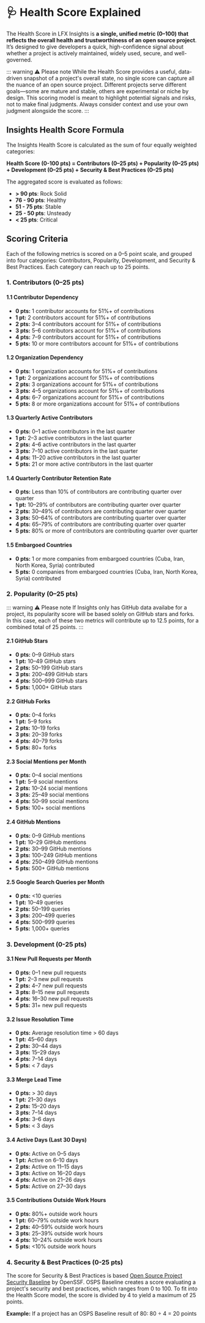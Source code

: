 
# 🩺 Health Score Explained

The Health Score in LFX Insights is **a single, unified metric (0–100) that reflects the overall health and trustworthiness of an open source project**. It’s designed to give developers a quick, high-confidence signal about whether a project is actively maintained, widely used, secure, and well-governed.

::: warning ⚠️ Please note
While the Health Score provides a useful, data-driven snapshot of a project's overall state, no single score can capture all the nuance of an open source project. Different projects serve different goals—some are mature and stable, others are experimental or niche by design. This scoring model is meant to highlight potential signals and risks, not to make final judgments. Always consider context and use your own judgment alongside the score.
:::

## Insights Health Score Formula

The Insights Health Score is calculated as the sum of four equally weighted categories:

**Health Score (0-100 pts) = Contributors (0–25 pts) + Popularity (0–25 pts) + Development (0–25 pts) + Security & Best Practices (0–25 pts)**

The aggregated score is evaluated as follows:

- **> 90 pts**: Rock Solid
- **76 - 90 pts**: Healthy
- **51 - 75 pts**: Stable
- **25 - 50 pts**: Unsteady
- **< 25 pts**: Critical

## Scoring Criteria

Each of the following metrics is scored on a 0–5 point scale, and grouped into four categories: Contributors, Popularity, Development, and Security & Best Practices. Each category can reach up to 25 points.

### 1. Contributors (0–25 pts)

#### 1.1 Contributor Dependency
- **0 pts:** 1 contributor accounts for 51%+ of contributions  
- **1 pt:** 2 contributors account for 51%+ of contributions  
- **2 pts:** 3–4 contributors account for 51%+ of contributions  
- **3 pts:** 5–6 contributors account for 51%+ of contributions  
- **4 pts:** 7–9 contributors account for 51%+ of contributions  
- **5 pts:** 10 or more contributors account for 51%+ of contributions  

#### 1.2 Organization Dependency
- **0 pts:** 1 organization accounts for 51%+ of contributions  
- **1 pt:** 2 organizations account for 51%+ of contributions  
- **2 pts:** 3 organizations account for 51%+ of contributions  
- **3 pts:** 4–5 organizations account for 51%+ of contributions  
- **4 pts:** 6–7 organizations account for 51%+ of contributions  
- **5 pts:** 8 or more organizations account for 51%+ of contributions  

#### 1.3 Quarterly Active Contributors
- **0 pts:** 0–1 active contributors in the last quarter  
- **1 pt:** 2–3 active contributors in the last quarter  
- **2 pts:** 4–6 active contributors in the last quarter  
- **3 pts:** 7–10 active contributors in the last quarter  
- **4 pts:** 11–20 active contributors in the last quarter  
- **5 pts:** 21 or more active contributors in the last quarter  

#### 1.4 Quarterly Contributor Retention Rate
- **0 pts:** Less than 10% of contributors are contributing quarter over quarter  
- **1 pt:** 10–29% of contributors are contributing quarter over quarter  
- **2 pts:** 30–49% of contributors are contributing quarter over quarter  
- **3 pts:** 50–64% of contributors are contributing quarter over quarter  
- **4 pts:** 65–79% of contributors are contributing quarter over quarter  
- **5 pts:** 80% or more of contributors are contributing quarter over quarter  

#### 1.5 Embargoed Countries
- **0 pts:** 1 or more companies from embargoed countries (Cuba, Iran, North Korea, Syria) contributed  
- **5 pts:** 0 companies from embargoed countries (Cuba, Iran, North Korea, Syria) contributed  

### 2. Popularity (0–25 pts)

::: warning ⚠️ Please note
If Insights only has GitHub data availabe for a project, its popularity score will be based solely on GitHub stars and forks. In this case, each of these two metrics will contribute up to 12.5 points, for a combined total of 25 points.
:::

#### 2.1 GitHub Stars
- **0 pts:** 0–9 GitHub stars  
- **1 pt:** 10–49 GitHub stars  
- **2 pts:** 50–199 GitHub stars  
- **3 pts:** 200–499 GitHub stars  
- **4 pts:** 500–999 GitHub stars  
- **5 pts:** 1,000+ GitHub stars  

#### 2.2 GitHub Forks
- **0 pts:** 0–4 forks  
- **1 pt:** 5–9 forks  
- **2 pts:** 10–19 forks  
- **3 pts:** 20–39 forks  
- **4 pts:** 40–79 forks  
- **5 pts:** 80+ forks  

#### 2.3 Social Mentions per Month
- **0 pts:** 0–4 social mentions  
- **1 pt:** 5–9 social mentions  
- **2 pts:** 10–24 social mentions  
- **3 pts:** 25–49 social mentions  
- **4 pts:** 50–99 social mentions  
- **5 pts:** 100+ social mentions  

#### 2.4 GitHub Mentions
- **0 pts:** 0–9 GitHub mentions  
- **1 pt:** 10–29 GitHub mentions  
- **2 pts:** 30–99 GitHub mentions  
- **3 pts:** 100–249 GitHub mentions  
- **4 pts:** 250–499 GitHub mentions  
- **5 pts:** 500+ GitHub mentions  

#### 2.5 Google Search Queries per Month
- **0 pts:** <10 queries  
- **1 pt:** 10–49 queries  
- **2 pts:** 50–199 queries  
- **3 pts:** 200–499 queries  
- **4 pts:** 500–999 queries  
- **5 pts:** 1,000+ queries  


### 3. Development (0-25 pts)

#### 3.1 New Pull Requests per Month
- **0 pts:** 0–1 new pull requests
- **1 pt:** 2–3 new pull requests
- **2 pts:** 4–7 new pull requests
- **3 pts:** 8–15 new pull requests
- **4 pts:** 16–30 new pull requests
- **5 pts:** 31+ new pull requests

#### 3.2 Issue Resolution Time
- **0 pts:** Average resolution time > 60 days
- **1 pt:** 45–60 days
- **2 pts:** 30–44 days
- **3 pts:** 15–29 days
- **4 pts:** 7–14 days
- **5 pts:** < 7 days

#### 3.3 Merge Lead Time
- **0 pts:** > 30 days
- **1 pt:** 21–30 days
- **2 pts:** 15–20 days
- **3 pts:** 7–14 days
- **4 pts:** 3–6 days
- **5 pts:** < 3 days

#### 3.4 Active Days (Last 30 Days)
- **0 pts:** Active on 0–5 days
- **1 pt:** Active on 6–10 days
- **2 pts:** Active on 11–15 days
- **3 pts:** Active on 16–20 days
- **4 pts:** Active on 21–26 days
- **5 pts:** Active on 27–30 days

#### 3.5 Contributions Outside Work Hours
- **0 pts:** 80%+ outside work hours
- **1 pt:** 60–79% outside work hours
- **2 pts:** 40–59% outside work hours
- **3 pts:** 25–39% outside work hours
- **4 pts:** 10–24% outside work hours
- **5 pts:** <10% outside work hours

### 4. Security & Best Practices (0-25 pts)

The score for Security & Best Practices is based [Open Source Project Security Baseline](https://baseline.openssf.org/) by OpenSSF. OSPS Baseline creates a score evaluating a project's security and best practices, which ranges from 0 to 100. To fit into the Health Score model, the score is divided by 4 to yield a maximum of 25 points.

**Example:** If a project has an OSPS Baseline result of 80: 80 ÷ 4 = 20 points
